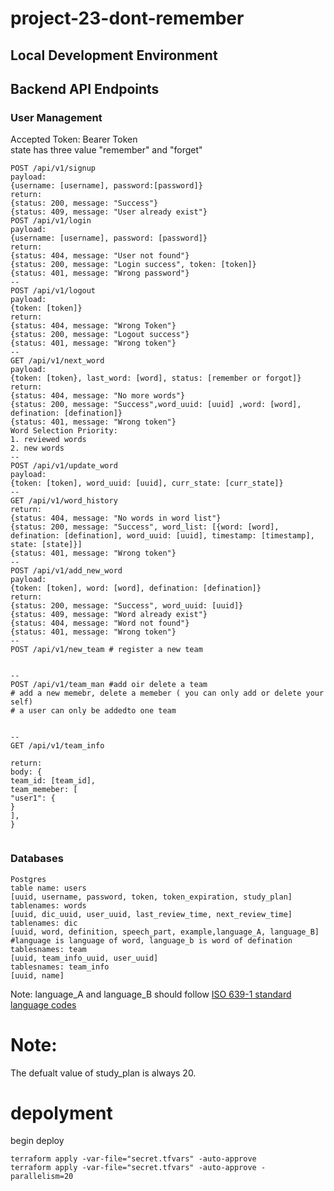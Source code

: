 # project-23-dont-remember

## Local Development Environment


## Backend API Endpoints

### User Management
Accepted Token: Bearer Token <br>
state has three value "remember" and "forget"

```
POST /api/v1/signup
payload:
{username: [username], password:[password]}
return:
{status: 200, message: "Success"}
{status: 409, message: "User already exist"}
POST /api/v1/login 
payload: 
{username: [username], password: [password]}
return:
{status: 404, message: "User not found"}
{status: 200, message: "Login success", token: [token]}
{status: 401, message: "Wrong password"}
--
POST /api/v1/logout
payload: 
{token: [token]}
return:
{status: 404, message: "Wrong Token"}
{status: 200, message: "Logout success"}
{status: 401, message: "Wrong token"}
--
GET /api/v1/next_word 
payload:
{token: [token}, last_word: [word], status: [remember or forgot]}
return: 
{status: 404, message: "No more words"}
{status: 200, message: "Success",word_uuid: [uuid] ,word: [word], defination: [defination]}
{status: 401, message: "Wrong token"}
Word Selection Priority:
1. reviewed words
2. new words
--
POST /api/v1/update_word 
payload:
{token: [token], word_uuid: [uuid], curr_state: [curr_state]}
--
GET /api/v1/word_history 
return:
{status: 404, message: "No words in word list"}
{status: 200, message: "Success", word_list: [{word: [word], defination: [defination], word_uuid: [uuid], timestamp: [timestamp], state: [state]}]
{status: 401, message: "Wrong token"}
--
POST /api/v1/add_new_word
payload:
{token: [token], word: [word], defination: [defination]}
return:
{status: 200, message: "Success", word_uuid: [uuid]}
{status: 409, message: "Word already exist"}
{status: 404, message: "Word not found"}
{status: 401, message: "Wrong token"}
--
POST /api/v1/new_team # register a new team


--
POST /api/v1/team_man #add oir delete a team
# add a new memebr, delete a memeber ( you can only add or delete your self) 
# a user can only be addedto one team


--
GET /api/v1/team_info

return:
body: {
team_id: [team_id],
team_memeber: [
"user1": {
}
],
}


```
### Databases 
```
Postgres
table name: users
[uuid, username, password, token, token_expiration, study_plan]
tablenames: words
[uuid, dic_uuid, user_uuid, last_review_time, next_review_time]
tablenames: dic
[uuid, word, definition, speech_part, example,language_A, language_B] #language is language of word, language_b is word of defination
tablesnames: team
[uuid, team_info_uuid, user_uuid]
tablesnames: team_info
[uuid, name]
```
Note: language_A and language_B should follow [ISO 639-1 standard language codes]("https://www.andiamo.co.uk/resources/iso-language-codes/)


# Note:
The defualt value of study_plan is always 20.

# depolyment
begin deploy
```
terraform apply -var-file="secret.tfvars" -auto-approve
terraform apply -var-file="secret.tfvars" -auto-approve -parallelism=20

```

